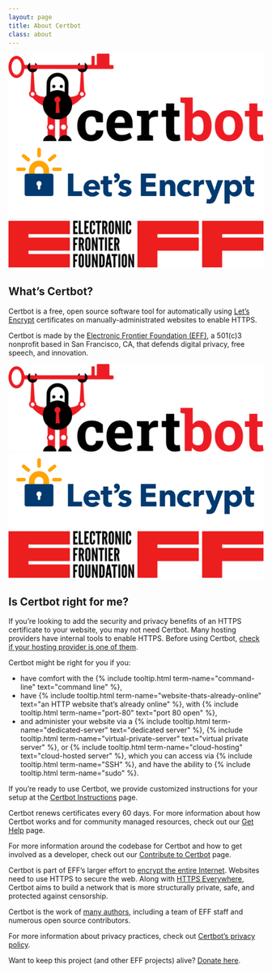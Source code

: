 ```yaml
---
layout: page
title: About Certbot
class: about
---
```


<div class="logos mobile-hidden">
<img src="/images/certbot-logo-1A.svg" alt="Certbot logo">
<img src="/images/LetsEncrypt-logo.svg" alt="Let's Encrypt logo">
<img src="/images/EFF-logo.svg" alt="Electronic Frontier Foundation logo">
</div>

## What’s Certbot?
Certbot is a free, open source software tool for automatically using [Let’s Encrypt](https://letsencrypt.org/) certificates on manually-administrated websites to enable HTTPS.

Certbot is made by the [Electronic Frontier Foundation (EFF)](https://www.eff.org/), a 501(c)3 nonprofit based in San Francisco, CA, that defends digital privacy, free speech, and innovation.

<div class="logos mobile-only">
<img src="/images/certbot-logo-1A.svg" alt="Certbot logo">
<img src="/images/LetsEncrypt-logo.svg" alt="Let's Encrypt logo">
<img src="/images/EFF-logo.svg" alt="Electronic Frontier Foundation logo">
</div>

## Is Certbot right for me?
If you’re looking to add the security and privacy benefits of an HTTPS certificate to your website, you may not need Certbot. Many hosting providers have internal tools to enable HTTPS. Before using Certbot, [check if your hosting provider is one of them](/hosting_providers).

Certbot might be right for you if you:
<ul>
  <li>
    have comfort with the {% include tooltip.html term-name="command-line" text="command line" %},
  </li>
  <li>
    have {% include tooltip.html term-name="website-thats-already-online" text="an HTTP website that’s already online" %}, with {% include tooltip.html term-name="port-80" text="port 80 open" %},
  </li>
  <li>
    and administer your website via a {% include tooltip.html term-name="dedicated-server" text="dedicated server" %}, {% include tooltip.html term-name="virtual-private-server" text="virtual private server" %}, or {% include tooltip.html term-name="cloud-hosting" text="cloud-hosted server" %}, which you can access via {% include tooltip.html term-name="SSH" %}, and have the ability to {% include tooltip.html term-name="sudo" %}.
  </li>
</ul>

If you’re ready to use Certbot, we provide customized instructions for your setup at the [Certbot Instructions](/instructions) page.

Certbot renews certificates every 60 days. For more information about how Certbot works and for community managed resources, check out our [Get Help](/help) page.

For more information around the codebase for Certbot and how to get involved as a developer, check out our [Contribute to Certbot](/contribute) page.

Certbot is part of EFF’s larger effort to [encrypt the entire Internet](https://eff.org/encrypt-the-web). Websites need to use HTTPS to secure the web. Along with [HTTPS Everywhere](https://www.eff.org/https-everywhere), Certbot aims to build a network that is more structurally private, safe, and protected against censorship.

Certbot is the work of [many authors](https://github.com/certbot/certbot/graphs/contributors), including a team of EFF staff and numerous open source contributors.

For more information about privacy practices, check out [Certbot’s privacy policy](/privacy).

Want to keep this project (and other EFF projects) alive? [Donate here](https://supporters.eff.org/donate/support-lets-encrypt).
